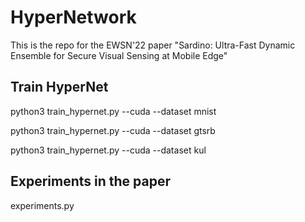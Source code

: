 # HyperNetwork

This is the repo for the EWSN'22 paper "Sardino: Ultra-Fast Dynamic Ensemble for Secure Visual Sensing at Mobile Edge"

## Train HyperNet

python3 train_hypernet.py --cuda --dataset mnist

python3 train_hypernet.py --cuda --dataset gtsrb

python3 train_hypernet.py --cuda --dataset kul

## Experiments in the paper

experiments.py
